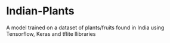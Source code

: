 # Indian-Plants
A model trained on a dataset of plants/fruits found in India using Tensorflow, Keras and tflite llibraries

